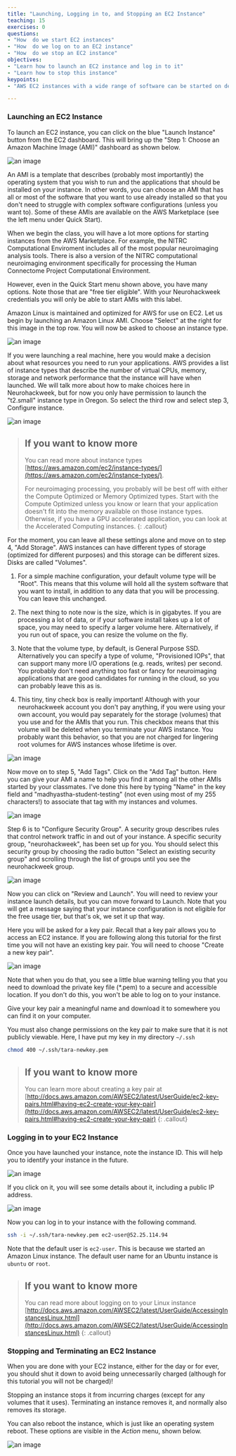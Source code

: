 ```yaml
---
title: "Launching, Logging in to, and Stopping an EC2 Instance"
teaching: 15 
exercises: 0 
questions:
- "How  do we start EC2 instances"
- "How  do we log on to an EC2 instance"
- "How  do we stop an EC2 instance"
objectives: 
- "Learn how to launch an EC2 instance and log in to it"
- "Learn how to stop this instance"
keypoints: 
- "AWS EC2 instances with a wide range of software can be started on demand"

---
```



### Launching an EC2 Instance

To launch an EC2 instance, you can click on the blue "Launch Instance"
button from the EC2 dashboard. This will bring up the "Step 1: Choose
an Amazon Machine Image (AMI)" dashboard as shown below.

![an image]({{site.root}}/fig/Step1AMI.png)

An AMI is a template that describes (probably most importantly) the
operating system that you wish to run and the applications that should
be installed on your instance. In other words, you can choose an AMI
that has all or most of the software that you want to use already
installed so that you don't need to struggle with complex software
configurations (unless you want to). Some of these AMIs are available
on the AWS Marketplace (see the left menu under Quick Start).

When we begin the class, you will have a lot more options for starting
instances from the AWS Marketplace. For example, the NITRC
Computational Enviroment includes all of the most popular neuroimaging
analysis tools. There is also a version  of the NITRC computational
neuroimaging environment specifically for processing the
Human Connectome Project Computational Environment. 

However, even in the Quick Start menu shown above, you have many
options. Note those that are "free tier eligible". With your
Neurohackweek credentials you will only be able to start AMIs with
this label.

Amazon Linux is maintained and optimized for AWS for use on EC2. Let
us begin by launching an Amazon Linux AMI. Choose "Select" at the
right for this image in the top row. You will now be asked to choose
an instance type.

![an image]({{site.root}}/fig/Step1AMI.png)

If you were launching a real machine, here you would make a decision
about what resources you need to run your applications. AWS provides a
list of instance types that describe the number of virtual CPUs,
memory, storage and network performance that the instance will have
when launched. We will talk more about how to make choices here in
Neurohackweek, but for now you only have permission to launch the
"t2.small" instance type in Oregon. So select the third row and
select step 3, Configure instance. 

![an image]({{site.root}}/fig/Step2Type.png)


>## If you want to know more 
>You can read more about instance types 
>[https://aws.amazon.com/ec2/instance-types/](https://aws.amazon.com/ec2/instance-types/).
>
>For neuroimaging processing, you probably will be best off with
>either the Compute Optimized or Memory Optimized types. Start with
>the Compute Optimized unless you know or learn that your application
>doesn't fit into the memory available on those instance
>types. Otherwise, if you have a GPU accelerated application, you can
>look at the Accelerated Computing instances.
{: .callout}

For the moment, you can leave all these settings alone and move on to
step 4, "Add Storage". AWS instances can have different types of
storage (optimized for different purposes) and this storage can be
different sizes. Disks are called "Volumes". 

1. For a simple machine configuration, your default volume type will
   be "Root". This means that this volume will hold all the system
   software that you want to install, in addition to any data that you
   will be processing. You can leave this unchanged.

2. The next thing to note now is the size, which is in
   gigabytes. If you are processing a lot of data, or if your software
   install takes up a lot of space, you may need to specify a larger
   volume here. Alternatively, if you run out of space, you can resize
   the volume on the fly.

3. Note that the volume type, by default, is General Purpose
   SSD. Alternatively you can specify a type of volume, "Provisioned
   IOPs", that can support many more I/O operations (e.g. reads,
   writes) per second. You probably don't need anything too fast or
   fancy for neuroimaging applications that are good candidates for
   running in the cloud, so you can probably leave this as is.

4. This tiny, tiny check box is really important! Although with your
   neurohackweek account you don't pay anything, if you were using
   your own account, you would pay separately for the storage
   (volumes) that you use and for the AMIs that you run. This checkbox
   means that this volume will be deleted when you terminate your AWS
   instance. You probably want this behavior, so that you are not
   charged for lingering root volumes for AWS instances whose lifetime
   is over.

![an image]({{site.root}}/fig/Step4Storage.png)

Now move on to step 5, "Add Tags". Click on the "Add Tag" button.
Here you can give your AMI a name to help you find it among all the
other AMIs started by your classmates. I've done this here by typing
"Name" in the key field and "madhyastha-student-testing" (not even
using most of my 255 characters!) to associate that tag with my
instances and volumes.

![an image]({{site.root}}/fig/Step5Tags.png)

Step 6 is to "Configure Security Group". A security group describes
rules that control network traffic in and out of your instance. A
specific security group, "neurohackweek", has been set up for you. You
should select this security group by choosing the radio button "Select
an existing security group" and scrolling through the list of groups
until you see the neurohackweek group.

![an image]({{site.root}}/fig/Step6SecurityGroup.png)

Now you can click on "Review and Launch".
You will need to review your instance launch details, but you can move
forward to Launch. Note that you will get a message saying that your
instance configuration is not eligible for the free usage tier, but
that's ok, we set it up that way.

Here you will be asked for a key pair. Recall that a key pair allows
you to access an EC2 instance. If you are following along this
tutorial for the first time you will not have an existing key
pair. You will need to choose "Create a new key pair".

![an image]({{site.root}}/fig/KeyPair.png)

Note that when you do that, you see a little blue warning telling you
that you need to download the private key file (*.pem) to a secure and
accessible location. If you don't do this, you won't be able to log on
to your instance.

Give your key pair a meaningful name  and download it to somewhere you
can find it on your computer.

You must also change permissions on the key pair to make sure that it
is not publicly viewable. Here, I have put my key in my directory `~/.ssh`

```bash
chmod 400 ~/.ssh/tara-newkey.pem
```
>## If you want to know more
> You can learn more about creating a key pair at
>[http://docs.aws.amazon.com/AWSEC2/latest/UserGuide/ec2-key-pairs.html#having-ec2-create-your-key-pair](http://docs.aws.amazon.com/AWSEC2/latest/UserGuide/ec2-key-pairs.html#having-ec2-create-your-key-pair)
{: .callout}

### Logging in to your EC2 Instance

Once you have launched your instance, note the instance ID. This will
help you to identify your instance in the future. 

![an image]({{site.root}}/fig/InstanceID.png)

If you click on it, 
you will see some details about it, including a public IP address. 

![an image]({{site.root}}/fig/IPAddress.png)

Now you can log in to your instance with the following command.

```bash
ssh -i ~/.ssh/tara-newkey.pem ec2-user@52.25.114.94
```
Note that the default user is `ec2-user`. This is because we started
an Amazon Linux instance. The default user name for an Ubuntu instance
is `ubuntu` or `root`.


>## If you want to know more 
>You can read more about logging on to your Linux instance
>[http://docs.aws.amazon.com/AWSEC2/latest/UserGuide/AccessingInstancesLinux.html](http://docs.aws.amazon.com/AWSEC2/latest/UserGuide/AccessingInstancesLinux.html)
{: .callout}

### Stopping and Terminating an EC2 Instance
When you are done with your EC2 instance, either for the day or for
ever, you should shut it down to avoid being unnecessarily charged
(although for this tutorial you will not be charged)!

Stopping an instance stops it from incurring charges (except for any
volumes that it uses). Terminating an instance removes it, and
normally also removes its storage.

You can also reboot the instance, which is just like an operating
system reboot. These options are visible in the *Action* menu,
shown below.

![an image]({{site.root}}/fig/ActionsIn.png)
